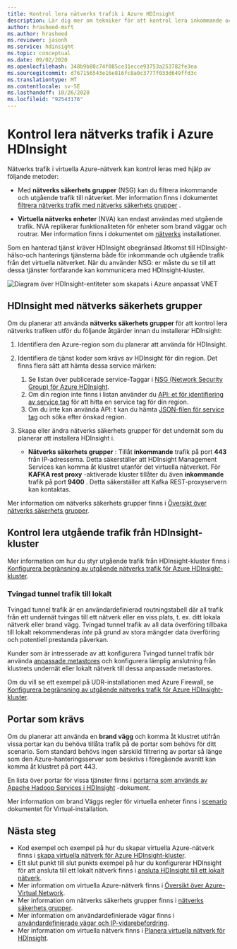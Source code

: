 ```yaml
---
title: Kontrol lera nätverks trafik i Azure HDInsight
description: Lär dig mer om tekniker för att kontrol lera inkommande och utgående trafik till Azure HDInsight-kluster.
author: hrasheed-msft
ms.author: hrasheed
ms.reviewer: jasonh
ms.service: hdinsight
ms.topic: conceptual
ms.date: 09/02/2020
ms.openlocfilehash: 348b9b80c74f085ce31ecce93753a253782fe3ea
ms.sourcegitcommit: d767156543e16e816fc8a0c3777f033d649ffd3c
ms.translationtype: MT
ms.contentlocale: sv-SE
ms.lasthandoff: 10/26/2020
ms.locfileid: "92543176"
---
```

# <a name="control-network-traffic-in-azure-hdinsight"></a>Kontrol lera nätverks trafik i Azure HDInsight

Nätverks trafik i virtuella Azure-nätverk kan kontrol leras med hjälp av följande metoder:

* Med **nätverks säkerhets grupper** (NSG) kan du filtrera inkommande och utgående trafik till nätverket. Mer information finns i dokumentet [filtrera nätverks trafik med nätverks säkerhets grupper](../virtual-network/network-security-groups-overview.md) .

* **Virtuella nätverks enheter** (NVA) kan endast användas med utgående trafik. NVA replikerar funktionaliteten för enheter som brand väggar och routrar. Mer information finns i dokumentet om [nätverks](https://azure.microsoft.com/solutions/network-appliances) installationer.

Som en hanterad tjänst kräver HDInsight obegränsad åtkomst till HDInsight-hälso-och hanterings tjänsterna både för inkommande och utgående trafik från det virtuella nätverket. När du använder NSG: er måste du se till att dessa tjänster fortfarande kan kommunicera med HDInsight-kluster.

![Diagram över HDInsight-entiteter som skapats i Azure anpassat VNET](./media/control-network-traffic/hdinsight-vnet-diagram.png)

## <a name="hdinsight-with-network-security-groups"></a>HDInsight med nätverks säkerhets grupper

Om du planerar att använda **nätverks säkerhets grupper** för att kontrol lera nätverks trafiken utför du följande åtgärder innan du installerar HDInsight:

1. Identifiera den Azure-region som du planerar att använda för HDInsight.

2. Identifiera de tjänst koder som krävs av HDInsight för din region. Det finns flera sätt att hämta dessa service märken:
    1. Se listan över publicerade service-Taggar i [NSG (Network Security Group) för Azure HDInsight](hdinsight-service-tags.md). 
    2. Om din region inte finns i listan använder du [API: et för identifiering av service tag](../virtual-network/service-tags-overview.md#use-the-service-tag-discovery-api-public-preview) för att hitta en service tag för din region.
    3. Om du inte kan använda API: t kan du hämta [JSON-filen för service tag](../virtual-network/service-tags-overview.md#discover-service-tags-by-using-downloadable-json-files) och söka efter önskad region.


3. Skapa eller ändra nätverks säkerhets grupper för det undernät som du planerar att installera HDInsight i.

    * __Nätverks säkerhets grupper__ : Tillåt __inkommande__ trafik på port __443__ från IP-adresserna. Detta säkerställer att HDInsight Management Services kan komma åt klustret utanför det virtuella nätverket. För __KAFKA rest proxy__ -aktiverade kluster tillåter du även __inkommande__ trafik på port __9400__ . Detta säkerställer att Kafka REST-proxyservern kan kontaktas.

Mer information om nätverks säkerhets grupper finns i [Översikt över nätverks säkerhets grupper](../virtual-network/network-security-groups-overview.md).

## <a name="controlling-outbound-traffic-from-hdinsight-clusters"></a>Kontrol lera utgående trafik från HDInsight-kluster

Mer information om hur du styr utgående trafik från HDInsight-kluster finns i [Konfigurera begränsning av utgående nätverks trafik för Azure HDInsight-kluster](hdinsight-restrict-outbound-traffic.md).

### <a name="forced-tunneling-to-on-premises"></a>Tvingad tunnel trafik till lokalt

Tvingad tunnel trafik är en användardefinierad routningstabell där all trafik från ett undernät tvingas till ett nätverk eller en viss plats, t. ex. ditt lokala nätverk eller brand vägg. Tvingad tunnel trafik av all data överföring tillbaka till lokalt rekommenderas _inte_ på grund av stora mängder data överföring och potentiell prestanda påverkan.

Kunder som är intresserade av att konfigurera Tvingad tunnel trafik bör använda [anpassade metastores](./hdinsight-use-external-metadata-stores.md) och konfigurera lämplig anslutning från klustrets undernät eller lokalt nätverk till dessa anpassade metastores.

Om du vill se ett exempel på UDR-installationen med Azure Firewall, se [Konfigurera begränsning av utgående nätverks trafik för Azure HDInsight-kluster](hdinsight-restrict-outbound-traffic.md).

## <a name="required-ports"></a>Portar som krävs

Om du planerar att använda en **brand vägg** och komma åt klustret utifrån vissa portar kan du behöva tillåta trafik på de portar som behövs för ditt scenario. Som standard behövs ingen särskild filtrering av portar så länge som den Azure-hanteringsserver som beskrivs i föregående avsnitt kan komma åt klustret på port 443.

En lista över portar för vissa tjänster finns i [portarna som används av Apache Hadoop Services i HDInsight](hdinsight-hadoop-port-settings-for-services.md) -dokument.

Mer information om brand Väggs regler för virtuella enheter finns i [scenario](../virtual-network/virtual-network-scenario-udr-gw-nva.md) dokumentet för Virtual-installation.

## <a name="next-steps"></a>Nästa steg

* Kod exempel och exempel på hur du skapar virtuella Azure-nätverk finns i [skapa virtuella nätverk för Azure HDInsight-kluster](hdinsight-create-virtual-network.md).
* Ett slut punkt till slut punkts exempel på hur du konfigurerar HDInsight för att ansluta till ett lokalt nätverk finns i [ansluta HDInsight till ett lokalt nätverk](./connect-on-premises-network.md).
* Mer information om virtuella Azure-nätverk finns i [Översikt över Azure-Virtual Network](../virtual-network/virtual-networks-overview.md).
* Mer information om nätverks säkerhets grupper finns i [nätverks säkerhets grupper](../virtual-network/network-security-groups-overview.md).
* Mer information om användardefinierade vägar finns i [användardefinierade vägar och IP-vidarebefordring](../virtual-network/virtual-networks-udr-overview.md).
* Mer information om virtuella nätverk finns i [Planera virtuella nätverk för HDInsight](./hdinsight-plan-virtual-network-deployment.md).